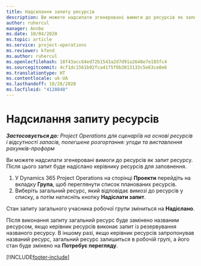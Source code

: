 ```yaml
---
title: Надсилання запиту ресурсів
description: Ви можете надсилати згенеровані вимоги до ресурсів як запит ресурсу. Після цього запит буде надіслано керівнику ресурсів для заповнення.
author: ruhercul
manager: Annbe
ms.date: 10/04/2020
ms.topic: article
ms.service: project-operations
ms.reviewer: kfend
ms.author: ruhercul
ms.openlocfilehash: 18f43acc64ed72b1543a2d7d91a2648e7e185fc4
ms.sourcegitcommit: 4cf1dc1561b92fca4175f0b3813133c5e63ce8e6
ms.translationtype: HT
ms.contentlocale: uk-UA
ms.lasthandoff: 10/28/2020
ms.locfileid: "4128848"
---
```

# <a name="submit-a-resource-request"></a>Надсилання запиту ресурсів

_**Застосовується до:** Project Operations для сценаріїв на основі ресурсів і відсутності запасів, полегшене розгортання: угоди та виставлення рахунків-проформ_

Ви можете надсилати згенеровані вимоги до ресурсів як запит ресурсу. Після цього запит буде надіслано керівнику ресурсів для заповнення.

1. У Dynamics 365 Project Operations на сторінці **Проекти** перейдіть на вкладку **Група**, щоб переглянути список планованих ресурсів. 
2. Виберіть загальний ресурс, який відповідає вимозі до ресурсів у списку, а потім натисніть кнопку **Надіслати запит**.

Стан запиту загального учасника робочої групи зміниться на **Надіслано**.

Після виконання запиту загальний ресурс буде замінено названим ресурсом, якщо керівник ресурсів виконає запит із резервування названого ресурсу. В іншому разі, якщо керівник ресурсів запропонував названий ресурс, загальний ресурс залишиться в робочій групі, а його стан буде змінено на **Потребує перегляду**.


[!INCLUDE[footer-include](../includes/footer-banner.md)]